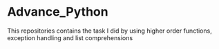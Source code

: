 # Advance_Python
This repositories contains the task I did by using higher order functions, exception handling and list comprehensions
